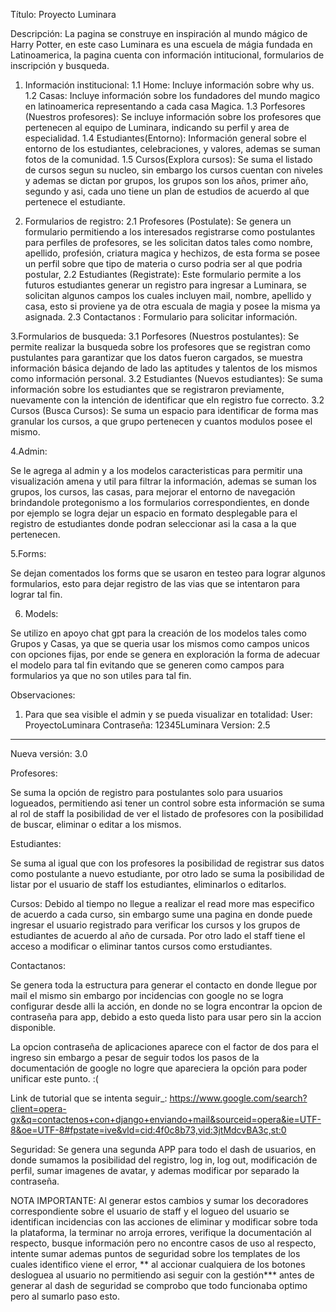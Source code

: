 Título: Proyecto Luminara

Descripción: La pagina se construye en inspiración al mundo mágico de Harry Potter, en este caso Luminara es una escuela de mágia fundada en Latinoamerica, la pagina cuenta con información intitucional, formularios de inscripción y busqueda. 

1. Información institucional: 
   1.1 Home: Incluye información sobre why us. 
   1.2 Casas: Incluye información sobre los fundadores del mundo magico en latinoamerica representando a cada casa Magica. 
   1.3 Porfesores (Nuestros profesores): Se incluye información sobre los profesores que pertenecen al equipo de Luminara, indicando su perfil y area de especialidad. 
   1.4 Estudiantes(Entorno): Información general sobre el entorno de los estudiantes, celebraciones, y valores, ademas se suman fotos de la comunidad. 
   1.5 Cursos(Explora cursos): Se suma el listado de cursos segun su nucleo, sin embargo los cursos cuentan con niveles y ademas se dictan por grupos, los grupos son los años, primer año, segundo y asi, cada uno tiene un plan de estudios de acuerdo al que pertenece el estudiante. 

2. Formularios de registro:
  2.1 Profesores (Postulate): Se genera un formulario permitiendo a los interesados registrarse como postulantes para perfiles de profesores, se les solicitan datos tales como nombre, apellido, profesión, criatura magica y hechizos, de esta forma se posee un perfil sobre que tipo de materia o curso podria ser al que podria postular,
  2.2 Estudiantes (Registrate): Este formulario permite a los futuros estudiantes generar un registro para ingresar a Luminara, se solicitan algunos campos los cuales incluyen mail, nombre, apellido y casa, esto si proviene ya de otra escuala de magia y posee la misma ya asignada. 
  2.3 Contactanos : Formulario para solicitar información.

3.Formularios de busqueda:
 3.1 Porfesores (Nuestros postulantes): Se permite realizar la busqueda sobre los profesores que se registran como pustulantes para garantizar que los datos fueron cargados, se muestra información básica dejando de lado las aptitudes y talentos de los mismos como información personal. 
 3.2 Estudiantes (Nuevos estudiantes): Se suma información sobre los estudiantes que se registraron previamente, nuevamente con la intención de identificar que eln registro fue correcto. 
 3.2 Cursos (Busca Cursos): Se suma un espacio para identificar de forma mas granular los cursos, a que grupo pertenecen y cuantos modulos posee el mismo. 


 4.Admin:

Se le agrega al admin y a los modelos caracteristicas para permitir una visualización amena y util para filtrar la información, ademas se suman los grupos, los cursos, las casas, para mejorar el entorno de navegación brindandole protegonismo a los formularios correspondientes, en donde por ejemplo se logra dejar un espacio en formato desplegable para el registro de estudiantes donde podran seleccionar asi la casa a la que pertenecen. 

5.Forms: 

Se dejan comentados los forms que se usaron en testeo para lograr algunos formularios, esto para dejar registro de las vias que se intentaron para lograr tal fin. 

6. Models:

Se utilizo en apoyo chat gpt para la creación de los modelos tales como Grupos y Casas, ya que se queria usar los mismos como campos unicos con opciones fijas, por ende se genera en exploración la forma de adecuar el modelo para tal fin evitando que se generen como campos para formularios ya que no son utiles para tal fin. 

Observaciones:

1. Para que sea visible el admin y se pueda visualizar en totalidad:
   User: ProyectoLuminara
   Contraseña: 12345Luminara
Version: 2.5


------------------------------------------------------------------------------------------------------------------------

Nueva versión: 3.0

Profesores: 

Se suma la opción de registro para postulantes solo para usuarios logueados, permitiendo asi tener un control sobre esta información se suma al rol de staff la posibilidad de ver el listado de profesores con la posibilidad de buscar, eliminar o editar a los mismos. 

Estudiantes: 

Se suma al igual que con los profesores la posibilidad de registrar sus datos como postulante a nuevo estudiante, por otro lado se suma la posibilidad de listar por el usuario de staff los estudiantes, eliminarlos o editarlos. 

Cursos:
Debido al tiempo no llegue a realizar el read more mas especifico de acuerdo a cada curso, sin embargo sume una pagina en donde puede ingresar el usuario registrado para verificar los cursos y los grupos de estudiantes de acuerdo al año de cursada. Por otro lado el staff tiene el acceso a modificar o eliminar tantos cursos como erstudiantes. 

Contactanos:

Se genera toda la estructura para generar el contacto en donde llegue por mail el mismo sin embargo por incidencias con google no se logra configurar desde alli la acción, en donde no se logra encontrar la opcion de contraseña para app, debido a esto queda listo para usar pero sin la accion disponible. 

La opcion contraseña de aplicaciones aparece con el factor de dos para el ingreso sin embargo a pesar de seguir todos los pasos de la documentación de google no logre que apareciera la opción para poder unificar este punto. :(

Link de tutorial que se intenta seguir_: https://www.google.com/search?client=opera-gx&q=contactenos+con+django+enviando+mail&sourceid=opera&ie=UTF-8&oe=UTF-8#fpstate=ive&vld=cid:4f0c8b73,vid:3jtMdcvBA3c,st:0

Seguridad: Se genera una segunda APP para todo el dash de usuarios, en donde sumamos la posibilidad del registro, log in, log out,  modificación de perfil, sumar imagenes de avatar, y ademas modificar por separado la contraseña.


NOTA IMPORTANTE: Al generar estos cambios y sumar los decoradores correspondiente sobre el usuario de staff y el logueo del usuario se identifican incidencias con las acciones de eliminar y modificar sobre toda la plataforma, la terminar no arroja errores, verifique la documentación al respecto, busque información pero no encontre casos de uso al respecto, intente sumar ademas puntos de seguridad sobre los templates de los cuales identifico viene el error, ** al accionar cualquiera de los botones desloguea al usuario no permitiendo asi seguir con la gestión*** antes de generar al dash de seguridad se comprobo que todo funcionaba optimo pero al sumarlo paso esto. 